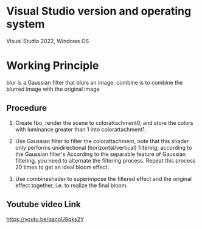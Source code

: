 # Visual Studio version and operating system
Visual Studio 2022, Windows OS

# Working Principle

blur is a Gaussian filter that blurs an image.
combine is to combine the blurred image with the original image

## Procedure
1. Create fbo, render the scene to colorattachment0, and store the colors with luminance greater than 1 into colorattachment1.
   
2. Use Gaussian filter to filter the colorattachment, note that this shader only performs unidirectional (horizontal/vertical) filtering, according to the Gaussian filter's
According to the separable feature of Gaussian filtering, you need to alternate the filtering process. Repeat this process 20 times to get an ideal bloom effect.

3. Use combineshader to superimpose the filtered effect and the original effect together, i.e. to realize the final bloom.

## Youtube video Link
https://youtu.be/qacoU8qks2Y


